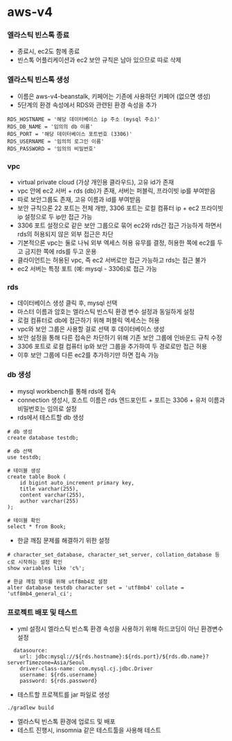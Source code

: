 # aws-v4

### 엘라스틱 빈스톡 종료
- 종료시, ec2도 함께 종료
- 빈스톡 어플리케이션과 ec2 보안 규칙은 남아 있으므로 따로 삭제

### 엘라스틱 빈스톡 생성
- 이름은 aws-v4-beanstalk, 키페어는 기존에 사용하던 키페어 (없으면 생성)
- 5단계의 환경 속성에서 RDS와 관련된 환경 속성을 추가
```shell
RDS_HOSTNAME = '해당 데이터베이스 ip 주소 (mysql 주소)'
RDS_DB_NAME = '임의의 db 이름'
RDS_PORT = '해당 데이터베이스 포트번호 (3306)'
RDS_USERNAME = '임의의 로그인 이름'
RDS_PASSWORD = '임의의 비밀번호'
```

### vpc
- virtual private cloud (가상 개인용 클라우드), 고유 id가 존재
- vpc 안에 ec2 서버 + rds (db)가 존재, 서버는 퍼블릭, 프라이빗 ip를 부여받음
- 따로 보안그룹도 존재, 고유 이름과 id를 부여받음
- 보안 규칙으론 22 포트는 전체 개방, 3306 포트는 로컬 컴퓨터 ip + ec2 프라이빗 ip 설정으로 두 ip만 접근 가능
- 3306 포트 설정으로 같은 보안 그룹으로 묶어 ec2와 rds간 접근 가능하게 하면서 rds의 허용되지 않은 외부 접근은 차단
- 기본적으론 vpc는 둘로 나눠 외부 엑세스 허용 유무를 결정, 허용한 쪽에 ec2를 두고 금지한 쪽에 rds를 두고 운용
- 클라이언트는 허용된 vpc, 즉 ec2 서버로만 접근 가능하고 rds는 접근 불가
- ec2 서버는 특정 포트 (예: mysql - 3306)로 접근 가능

### rds
- 데이터베이스 생성 클릭 후, mysql 선택
- 마스터 이름과 암호는 엘라스틱 빈스틱 환경 변수 설정과 동일하게 설정
- 로컬 컴퓨터로 db에 접근하기 위해 퍼블릭 엑세스는 허용
- vpc와 보안 그룹은 사용할 걸로 선택 후 데이터베이스 생성
- 보안 설정을 통해 다른 접속은 차단하기 위해 기존 보안 그룹에 인바운드 규칙 수정
- 3306 포트로 로컬 컴퓨터 ip와 보안 그룹을 추가하여 두 경로로만 접근 허용
- 이후 보안 그룹에 다른 ec2를 추가하기만 하면 접속 가능

### db 생성
- mysql workbench를 통해 rds에 접속
- connection 생성시, 호스트 이름은 rds 엔드포인트 + 포트는 3306 + 유저 이름과 비밀번호는 임의로 설정
- rds에서 테스트할 db 생성
```shell
# db 생성
create database testdb;

# db 선택
use testdb;

# 테이블 생성
create table Book (
	id bigint auto_increment primary key,
    title varchar(255),
    content varchar(255),
    author varchar(255)
);

# 테이블 확인  
select * from Book;
```

- 한글 깨짐 문제를 해결하기 위한 설정
```shell
# character_set_database, character_set_server, collation_database 등 c로 시작하는 설정 확인
show variables like 'c%';

# 한글 깨짐 방지를 위해 utf8mb4로 설정
alter database testdb character set = 'utf8mb4' collate = 'utf8mb4_general_ci';
```

### 프로젝트 배포 및 테스트
- yml 설정시 엘라스틱 빈스톡 환경 속성을 사용하기 위해 하드코딩이 아닌 환경변수 설정
```shell
  datasource:
    url: jdbc:mysql://${rds.hostname}:${rds.port}/${rds.db.name}?serverTimezone=Asia/Seoul
    driver-class-name: com.mysql.cj.jdbc.Driver
    username: ${rds.username}
    password: ${rds.password}
```

- 테스트할 프로젝트를 jar 파일로 생성
```shell
./gradlew build
```

- 엘라스틱 빈스톡 환경에 업로드 및 배포
- 테스트 진행시, insomnia 같은 테스트툴을 사용해 테스트